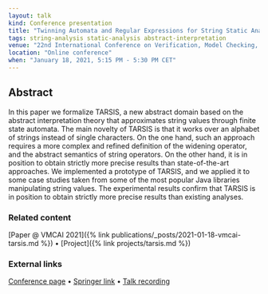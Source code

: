 ```yaml
---
layout: talk
kind: Conference presentation
title: "Twinning Automata and Regular Expressions for String Static Analysis"
tags: string-analysis static-analysis abstract-interpretation
venue: "22nd International Conference on Verification, Model Checking, and Abstract Interpretation (VMCAI 2021)"
location: "Online conference"
when: "January 18, 2021, 5:15 PM - 5:30 PM CET"
---
```


## Abstract

In this paper we formalize TARSIS, a new abstract domain based on the abstract interpretation theory that approximates string values through finite state automata. The main novelty of TARSIS is that it works over an alphabet of strings instead of single characters. On the one hand, such an approach requires a more complex and refined definition of the widening operator, and the abstract semantics of string operators. On the other hand, it is in position to obtain strictly more precise results than state-of-the-art approaches. We implemented a prototype of TARSIS, and we applied it to some case studies taken from some of the most popular Java libraries manipulating string values. The experimental results confirm that TARSIS is in position to obtain strictly more precise results than existing analyses.

### Related content

[Paper @ VMCAI 2021]({% link publications/_posts/2021-01-18-vmcai-tarsis.md %}) • [Project]({% link projects/tarsis.md %})

### External links

[Conference page](https://popl21.sigplan.org/details/VMCAI-2021-papers/6/Twinning-automata-and-regular-expressions-for-string-static-analysis) • [Springer link](https://link.springer.com/chapter/10.1007/978-3-030-67067-2_13) • [Talk recording](https://drive.google.com/file/d/1H1e76ZDww0A0Nk5mlJAZLfmGVd-AZeFp/view)
